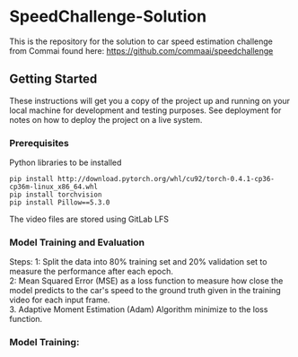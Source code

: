 # SpeedChallenge-Solution


This is the repository for the solution to car speed estimation challenge from Commai found here:
https://github.com/commaai/speedchallenge

## Getting Started

These instructions will get you a copy of the project up and running on your local machine for development and testing purposes. See deployment for notes on how to deploy the project on a live system.

### Prerequisites

Python libraries to be installed 

```
pip install http://download.pytorch.org/whl/cu92/torch-0.4.1-cp36-cp36m-linux_x86_64.whl
pip install torchvision
pip install Pillow==5.3.0
```
The video files are stored using GitLab LFS

### Model Training and Evaluation
Steps:
1: Split the data into 80% training set and 20% validation set to measure the performance after each epoch.  
2: Mean Squared Error (MSE) as a loss function to measure how close the model predicts to the car's speed to the ground truth given in the training video for each input frame.  
3. Adaptive Moment Estimation (Adam) Algorithm minimize to the loss function.

### Model Training:

